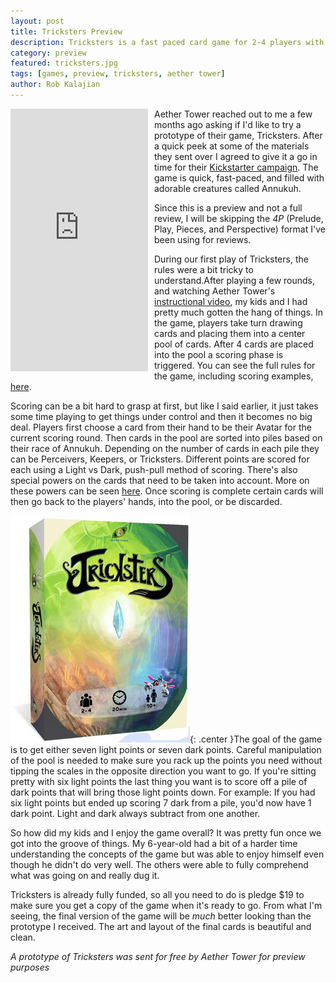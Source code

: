 ```yaml
---
layout: post
title: Tricksters Preview
description: Tricksters is a fast paced card game for 2-4 players with adorable critters called Annukuh.
category: preview
featured: tricksters.jpg
tags: [games, preview, tricksters, aether tower]
author: Rob Kalajian
---
```


<iframe frameborder="0" height="420" scrolling="no" style="float:left;margin-right:10px;" src="https://www.kickstarter.com/projects/aethertower/tricksters-the-first-game-with-the-mischievous-ann/widget/card.html?v=2" width="220"></iframe>

Aether Tower reached out to me a few months ago asking if I'd like to try a prototype of their game, Tricksters. After a quick peek at some of the materials they sent over I agreed to give it a go in time for their [Kickstarter campaign](https://www.kickstarter.com/projects/aethertower/tricksters-the-first-game-with-the-mischievous-ann). The game is quick, fast-paced, and filled with adorable creatures called Annukuh.

Since this is a preview and not a full review, I will be skipping the *4P* (Prelude, Play, Pieces, and Perspective) format I've been using for reviews.

During our first play of Tricksters, the rules were a bit tricky to understand.After playing a few rounds, and watching Aether Tower's [instructional video](https://www.youtube.com/watch?v=br_EU6KLYHM), my kids and I had pretty much gotten the hang of things. In the game, players take turn drawing cards and placing them into a center pool of cards. After 4 cards are placed into the pool a scoring phase is triggered. You can see the full rules for the game, including scoring examples, [here](https://docs.google.com/document/d/1WqIwFd0nXu1PdT8IGZlqxayGMr4b8tCPiY-Rkq79L_s/edit).

Scoring can be a bit hard to grasp at first, but like I said earlier, it just takes some time playing to get things under control and then it becomes no big deal.  Players first choose a card from their hand to be their Avatar for the current scoring round. Then cards in the pool are sorted into piles based on their race of Annukuh. Depending on the number of cards in each pile they can be Perceivers, Keepers, or Tricksters. Different points are scored for each using a Light vs Dark, push-pull method of scoring. There's also special powers on the cards that need to be taken into account. More on these powers can be seen [here](https://www.youtube.com/watch?v=KjIt1Too1os). Once scoring is complete certain cards will then go back to the players' hands, into the pool, or be discarded.

![Box](/images/tricksters/box.jpg){: .center }The goal of the game is to get either seven light points or seven dark points. Careful manipulation of the pool is needed to make sure you rack up the points you need without tipping the scales in the opposite direction you want to go. If you're sitting pretty with six light points the last thing you want is to score off a pile of dark points that will bring those light points down. For example: If you had six light points but ended up scoring 7 dark from a pile, you'd now have 1 dark point. Light and dark always subtract from one another.

So how did my kids and I enjoy the game overall? It was pretty fun once we got into the groove of things. My 6-year-old had a bit of a harder time understanding the concepts of the game but was able to enjoy himself even though he didn't do very well. The others were able to fully comprehend what was going on and really dug it.

Tricksters is already fully funded, so all you need to do is pledge $19 to make sure you get a copy of the game when it's ready to go. From what I'm seeing, the final version of the game will be *much* better looking than the prototype I received. The art and layout of the final cards is beautiful and clean.


*A prototype of Tricksters was sent for free by Aether Tower for preview purposes*
